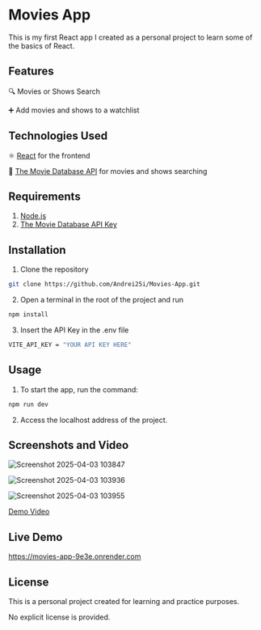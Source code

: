 # Movies App
This is my first React app I created as a personal project to learn some of the basics of React.

## Features

🔍 Movies or Shows Search

➕ Add movies and shows to a watchlist

## Technologies Used
⚛️ [React](https://react.dev/) 
for the frontend

🎥 [The Movie Database API](https://developer.themoviedb.org/docs/getting-started) for movies and shows searching  

## Requirements
1. [Node.js](https://nodejs.org/en)
2. [The Movie Database API Key](https://developer.themoviedb.org/docs/getting-started)

## Installation
1. Clone the repository

```bash
git clone https://github.com/Andrei25i/Movies-App.git
```

2. Open a terminal in the root of the project and run
```bash
npm install
```

3. Insert the API Key in the .env file
```bash
VITE_API_KEY = "YOUR API KEY HERE"
```

## Usage
1. To start the app, run the command:
```bash
npm run dev
```
2. Access the localhost address of the project.

## Screenshots and Video
![Screenshot 2025-04-03 103847](https://github.com/user-attachments/assets/fe0aee6e-ace2-4aaf-a917-8116ba22c191)

![Screenshot 2025-04-03 103936](https://github.com/user-attachments/assets/44a895f8-79c6-4aa4-9597-443e9c3c94c4)

![Screenshot 2025-04-03 103955](https://github.com/user-attachments/assets/1751c96d-aaa9-46cd-82d9-d9e9965751dc)

[Demo Video](https://github.com/user-attachments/assets/4213e99c-07b5-4ca9-8859-e7a912a822d8)


## Live Demo
https://movies-app-9e3e.onrender.com

## License
This is a personal project created for learning and practice purposes. 

No explicit license is provided.
